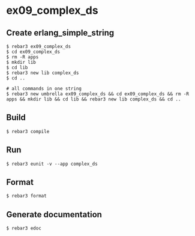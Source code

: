 ex09_complex_ds
=====

Create erlang_simple_string
----	
	$ rebar3 ex09_complex_ds
	$ cd ex09_complex_ds
	$ rm -R apps
	$ mkdir lib
	$ cd lib
	$ rebar3 new lib complex_ds
	$ cd ..
	
	# all commands in one string
	$ rebar3 new umbrella ex09_complex_ds && cd ex09_complex_ds && rm -R apps && mkdir lib && cd lib && rebar3 new lib complex_ds && cd ..

Build
-----
	$ rebar3 compile

Run
-----
	$ rebar3 eunit -v --app complex_ds
	
Format
-----
	$ rebar3 format

Generate documentation
-----
	$ rebar3 edoc
